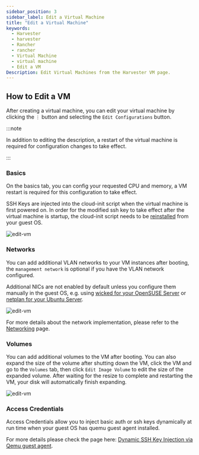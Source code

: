 ```yaml
---
sidebar_position: 3
sidebar_label: Edit a Virtual Machine
title: "Edit a Virtual Machine"
keywords:
  - Harvester
  - harvester
  - Rancher
  - rancher
  - Virtual Machine
  - virtual machine
  - Edit a VM
Description: Edit Virtual Machines from the Harvester VM page.
---
```


## How to Edit a VM

After creating a virtual machine, you can edit your virtual machine by clicking the `⋮` button and selecting the `Edit Configurations` button.

:::note

In addition to editing the description, a restart of the virtual machine is required for configuration changes to take effect.

:::

### Basics

On the basics tab, you can config your requested CPU and memory, a VM restart is required for this configuration to take effect.

SSH Keys are injected into the cloud-init script when the virtual machine is first powered on. In order for the modified ssh key to take effect after the virtual machine is startup, the cloud-init script needs to be [reinstalled](../faq.md#how-to-install-the-qemu-guest-agent-of-a-running-vm) from your guest OS.

![edit-vm](/img/v1.0/vm/edit-vm-basics.png)

### Networks

You can add additional VLAN networks to your VM instances after booting, the `management network` is optional if you have the VLAN network configured.

Additional NICs are not enabled by default unless you configure them manually in the guest OS, e.g. using [wicked for your OpenSUSE Server](https://doc.opensuse.org/documentation/leap/reference/html/book-reference/cha-network.html#sec-network-manconf) or [netplan for your Ubuntu Server](https://ubuntu.com/server/docs/network-configuration).

![edit-vm](/img/v1.0/vm/edit-vm-networks.png)

For more details about the network implementation, please refer to the [Networking](../networking/harvester-network.md) page.

### Volumes

You can add additional volumes to the VM after booting. You can also expand the size of the volume after shutting down the VM, click the VM and go to the `Volumes` tab, then click `Edit Image Volume` to edit the size of the expanded volume. After waiting for the resize to complete and restarting the VM, your disk will automatically finish expanding.

![edit-vm](/img/v1.0/vm/edit-vm-volumes.png)

### Access Credentials

Access Credentials allow you to inject basic auth or ssh keys dynamically at run time when your guest OS has quemu guest agent installed.

For more details please check the page here: [Dynamic SSH Key Injection via Qemu guest agent](./access-to-the-vm.md#dynamic-ssh-key-injection-via-qemu-guest-agent).